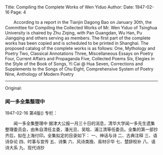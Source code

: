 Title: Compiling the Complete Works of Wen Yiduo
Author:
Date: 1947-02-16
Page: 4

　　According to a report in the Tianjin Dagong Bao on January 30th, the Committee for Compiling the Collected Works of Mr. Wen Yiduo of Tsinghua University is chaired by Zhu Ziqing, with Pan Guangdan, Wu Han, Pu Jiangqing and others serving as members. The first part of the complete works has been copied and is scheduled to be printed in Shanghai. The proposed catalog of the complete works is as follows:
    One, Mythology and Poetry
    Two, Classical Annotations
    Three, Miscellaneous Essays on Poetry
    Four, Current Affairs and Propaganda
    Five, Collected Poems
    Six, Elegies in the Style of the Book of Songs, Yi Cai @ Hua
    Seven, Corrections and Supplements to the Songs of Chu
    Eight, Comprehensive System of Poetry
    Nine, Anthology of Modern Poetry



<hr /> 

Original: 


### 闻一多全集整理中

1947-02-16
第4版()
专栏：

　　闻一多全集整理中
    据津大公报一月三十日的消息，清华大学闻一多先生遗集整理委员会，由朱自清任主委，潘光旦、吴晗、浦江清等任委员。全集的第一部抄齐后，拟在上海付印。全集拟定的目录如下：
    一、神话与诗
    二、古典注释
    三、语诗杂论
    四、时事与宣传
    五、诗集
    六、风诗类挽、易材＠华
    七、楚辞校补
    八、语诗大系
    九、现代诗抄
